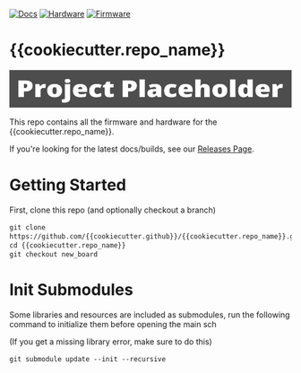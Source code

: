 [![Docs](https://github.com/{{cookiecutter.github}}/{{cookiecutter.repo_name}}/actions/workflows/docs_workflow.yml/badge.svg)](https://github.com/{{cookiecutter.github}}/{{cookiecutter.repo_name}}/actions/workflows/firmware_workflow.yml)
[![Hardware](https://github.com/{{cookiecutter.github}}/{{cookiecutter.repo_name}}/actions/workflows/hardware_workflow.yml/badge.svg)](https://github.com/{{cookiecutter.github}}/{{cookiecutter.repo_name}}/actions/workflows/hardware_workflow.yml)
[![Firmware](https://github.com/{{cookiecutter.github}}/{{cookiecutter.repo_name}}/actions/workflows/firmware_workflow.yml/badge.svg)](https://github.com/{{cookiecutter.github}}/{{cookiecutter.repo_name}}/actions/workflows/firmware_workflow.yml)


# {{cookiecutter.repo_name}}

![Banner](Static/Banner.png)

This repo contains all the firmware and hardware for the {{cookiecutter.repo_name}}.

If you're looking for the latest docs/builds, see our [Releases Page](https://github.com/{{cookiecutter.github}}/{{cookiecutter.repo_name}}/releases).

# Getting Started

First, clone this repo (and optionally checkout a branch)

```shell
git clone https://github.com/{{cookiecutter.github}}/{{cookiecutter.repo_name}}.git
cd {{cookiecutter.repo_name}}
git checkout new_board
```

# Init Submodules

Some libraries and resources are included as submodules, run the following
command to initialize them before opening the main sch

(If you get a missing library error, make sure to do this)

```shell
git submodule update --init --recursive
```
